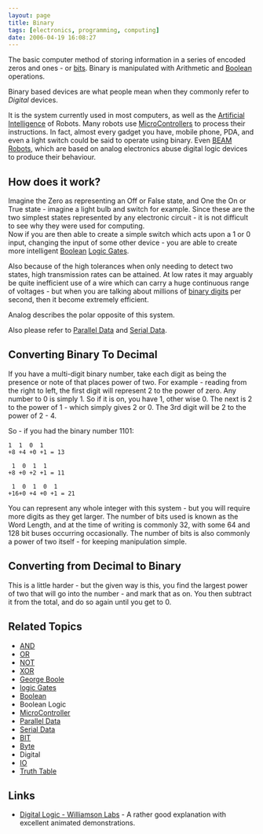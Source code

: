 ```yaml
---
layout: page
title: Binary
tags: [electronics, programming, computing]
date: 2006-04-19 16:08:27
---
```

The basic computer method of storing information in a series of encoded zeros and ones - or [bits](/wiki/bit.html "Binary Digit"). Binary is manipulated with Arithmetic and [Boolean](/wiki/boolean.html "Boolean") operations.

Binary based devices are what people mean when they commonly refer to _Digital_ devices.

It is the system currently used in most computers, as well as the [Artificial Intelligence](/wiki/artificial_intelligence.html "Artificial Intelligence") of Robots. Many robots use [MicroControllers](/wiki/microcontroller.html "A programmable digital controller (or ") to process their instructions. In fact, almost every gadget you have, mobile phone, PDA, and even a light switch could be said to operate using binary. Even [BEAM Robots](/wiki/beam_robots.html "Biology, Electronics, Aesthetics and Mechanics"), which are based on analog electronics abuse digital logic devices to produce their behaviour.

## How does it work?

Imagine the Zero as representing an Off or False state, and One the On or True state - imagine a light bulb and switch for example. Since these are the two simplest states represented by any electronic circuit - it is not difficult to see why they were used for computing.<br>
Now if you are then able to create a simple switch which acts upon a 1 or 0 input, changing the input of some other device - you are able to create more intelligent [Boolean](/wiki/boolean.html "Boolean") [Logic Gates](/wiki/logic_gate.html "Devices designed to perform logical operations").

Also because of the high tolerances when only needing to detect two states, high transmission rates can be attained. At low rates it may arguably be quite inefficient use of a wire which can carry a huge continuous range of voltages - but when you are talking about millions of [binary digits](/wiki/bit.html "Binary Digit") per second, then it become extremely efficient.

Analog describes the polar opposite of this system.

Also please refer to [Parallel Data](/wiki/parallel_data_stream.html "Parallel Data Stream") and [Serial Data](/wiki/serial_data_stream.html "Serial Data Stream").

## Converting Binary To Decimal

If you have a multi-digit binary number, take each digit as being the presence or note of that places power of two. For example - reading from the right to left, the first digit will represent 2 to the power of zero. Any number to 0 is simply 1\. So if it is on, you have 1, other wise 0\. The next is 2 to the power of 1 - which simply gives 2 or 0\. The 3rd digit will be 2 to the power of 2 - 4.

So - if you had the binary number 1101:

```
1  1  0  1
+8 +4 +0 +1 = 13

 1  0  1  1
+8 +0 +2 +1 = 11

 1  0  1  0  1
+16+0 +4 +0 +1 = 21
```

You can represent any whole integer with this system - but you will require more digits as they get larger. The number of bits used is known as the Word Length, and at the time of writing is commonly 32, with some 64 and 128 bit buses occurring occasionally. The number of bits is also commonly a power of two itself - for keeping manipulation simple.

## Converting from Decimal to Binary

This is a little harder - but the given way is this, you find the largest power of two that will go into the number - and mark that as on. You then subtract it from the total, and do so again until you get to 0.

## Related Topics

- [AND](/wiki/and.html "AND")
- [OR](/wiki/or.html "OR")
- [NOT](/wiki/not.html "NOT")
- [XOR](/wiki/xor.html "XOR")
- [George Boole](/wiki/george_boole.html "The creator of Boolean Logic - the root of all our digital computing")
- [logic Gates](/wiki/logic_gate.html "Devices designed to perform logical operations")
- [Boolean](/wiki/boolean.html "Boolean")
- Boolean Logic
- [MicroController](/wiki/microcontroller.html "A programmable digital controller (or ")
- [Parallel Data](/wiki/parallel_data_stream.html "Parallel Data Stream")
- [Serial Data](/wiki/serial_data_stream.html "Serial Data Stream")
- [BIT](/wiki/bit.html "Binary Digit")
- [Byte](/wiki/byte.html "8 Bits")
- Digital
- [IO](/wiki/io.html "Input Output")
- [Truth Table](/wiki/truth_table.html "Truth Table")

## Links

- [Digital Logic - Williamson Labs](http://www.williamson-labs.com/480_logic.htm) - A rather good explanation with excellent animated demonstrations.

